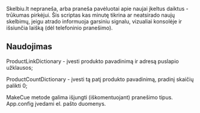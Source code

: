 Skelbiu.lt nepraneša, arba praneša pavėluotai apie naujai įkeltus daiktus - trūkumas pirkėjui. Šis scriptas kas minutę tikrina ar neatsirado naujų skelbimų, jeigu atrado informuoja garsiniu signalu, vizualiai konsolėje ir išsiunčia laišką (dėl telefoninio pranešimo).

## Naudojimas

ProductLinkDictionary - įvesti produkto pavadinimą ir adresą puslapio užklausos;

ProductCountDictionary - įvesti tą patį produkto pavadinimą, pradinį skaičių palikti 0;

MakeCue metode galima išjungti (iškomentuojant) pranešimo tipus. App.config įvedami el. pašto duomenys.